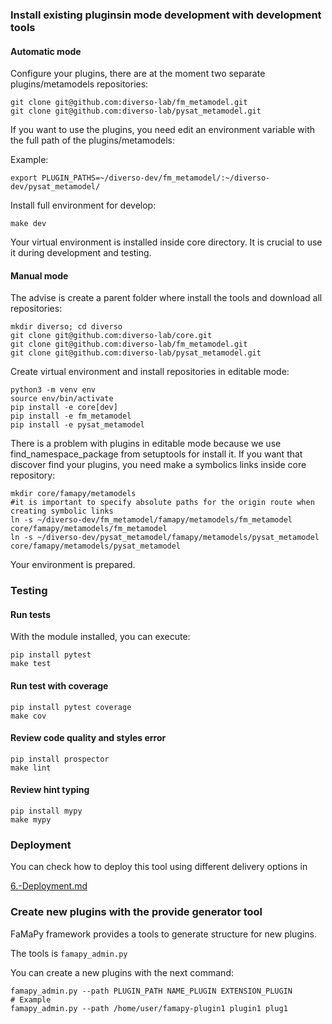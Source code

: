 ### Install existing pluginsin mode development with development tools

#### Automatic mode

Configure your plugins, there are at the moment two separate plugins/metamodels repositories:

```
git clone git@github.com:diverso-lab/fm_metamodel.git
git clone git@github.com:diverso-lab/pysat_metamodel.git
```

If you want to use the plugins, you need edit an environment variable with the full path of the plugins/metamodels:

Example:

```
export PLUGIN_PATHS=~/diverso-dev/fm_metamodel/:~/diverso-dev/pysat_metamodel/
```

Install full environment for develop:

```
make dev
```

Your virtual environment is installed inside core directory. It is crucial to use it during development and testing.


#### Manual mode

The advise is create a parent folder where install the tools and download all repositories:

```
mkdir diverso; cd diverso
git clone git@github.com:diverso-lab/core.git
git clone git@github.com:diverso-lab/fm_metamodel.git
git clone git@github.com:diverso-lab/pysat_metamodel.git
```

Create virtual environment and install repositories in editable mode:

```
python3 -m venv env
source env/bin/activate
pip install -e core[dev]
pip install -e fm_metamodel
pip install -e pysat_metamodel
```

There is a problem with plugins in editable mode because we use find_namespace_package from setuptools for install it.
If you want that discover find your plugins, you need make a symbolics links inside core repository:

```
mkdir core/famapy/metamodels
#it is important to specify absolute paths for the origin route when creating symbolic links
ln -s ~/diverso-dev/fm_metamodel/famapy/metamodels/fm_metamodel core/famapy/metamodels/fm_metamodel
ln -s ~/diverso-dev/pysat_metamodel/famapy/metamodels/pysat_metamodel core/famapy/metamodels/pysat_metamodel
```

Your environment is prepared.

### Testing
#### Run tests

With the module installed, you can execute:

```
pip install pytest
make test
```

#### Run test with coverage

```
pip install pytest coverage
make cov
```


#### Review code quality and styles error

```
pip install prospector
make lint
```


#### Review hint typing

```
pip install mypy
make mypy
```

### Deployment
You can check how to deploy this tool using different delivery options in

[6.-Deployment.md](6.-Deployment.md)

### Create new plugins with the provide generator tool

FaMaPy framework provides a tools to generate structure for new plugins.

The tools is `famapy_admin.py`

You can create a new plugins with the next command:

```
famapy_admin.py --path PLUGIN_PATH NAME_PLUGIN EXTENSION_PLUGIN
# Example
famapy_admin.py --path /home/user/famapy-plugin1 plugin1 plug1
```
